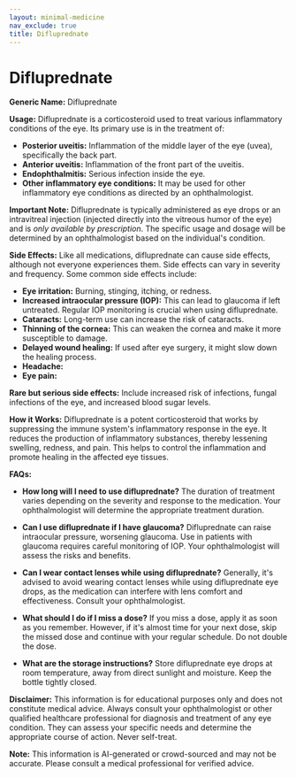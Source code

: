 ```yaml
---
layout: minimal-medicine
nav_exclude: true
title: Difluprednate
---
```


# Difluprednate

**Generic Name:** Difluprednate

**Usage:** Difluprednate is a corticosteroid used to treat various inflammatory conditions of the eye.  Its primary use is in the treatment of:

* **Posterior uveitis:** Inflammation of the middle layer of the eye (uvea), specifically the back part.
* **Anterior uveitis:** Inflammation of the front part of the uveitis.
* **Endophthalmitis:**  Serious infection inside the eye.
* **Other inflammatory eye conditions:**  It may be used for other inflammatory eye conditions as directed by an ophthalmologist.

**Important Note:** Difluprednate is typically administered as eye drops or an intravitreal injection (injected directly into the vitreous humor of the eye) and is *only available by prescription*.  The specific usage and dosage will be determined by an ophthalmologist based on the individual's condition.


**Side Effects:**  Like all medications, difluprednate can cause side effects, although not everyone experiences them.  Side effects can vary in severity and frequency. Some common side effects include:

* **Eye irritation:** Burning, stinging, itching, or redness.
* **Increased intraocular pressure (IOP):** This can lead to glaucoma if left untreated.  Regular IOP monitoring is crucial when using difluprednate.
* **Cataracts:**  Long-term use can increase the risk of cataracts.
* **Thinning of the cornea:** This can weaken the cornea and make it more susceptible to damage.
* **Delayed wound healing:**  If used after eye surgery, it might slow down the healing process.
* **Headache:**
* **Eye pain:**

**Rare but serious side effects:**  Include increased risk of infections, fungal infections of the eye, and increased blood sugar levels.


**How it Works:** Difluprednate is a potent corticosteroid that works by suppressing the immune system's inflammatory response in the eye. It reduces the production of inflammatory substances, thereby lessening swelling, redness, and pain. This helps to control the inflammation and promote healing in the affected eye tissues.


**FAQs:**

* **How long will I need to use difluprednate?** The duration of treatment varies depending on the severity and response to the medication.  Your ophthalmologist will determine the appropriate treatment duration.

* **Can I use difluprednate if I have glaucoma?**  Difluprednate can raise intraocular pressure, worsening glaucoma.  Use in patients with glaucoma requires careful monitoring of IOP.  Your ophthalmologist will assess the risks and benefits.

* **Can I wear contact lenses while using difluprednate?** Generally, it's advised to avoid wearing contact lenses while using difluprednate eye drops, as the medication can interfere with lens comfort and effectiveness.  Consult your ophthalmologist.

* **What should I do if I miss a dose?**  If you miss a dose, apply it as soon as you remember. However, if it's almost time for your next dose, skip the missed dose and continue with your regular schedule. Do not double the dose.

* **What are the storage instructions?** Store difluprednate eye drops at room temperature, away from direct sunlight and moisture. Keep the bottle tightly closed.

**Disclaimer:** This information is for educational purposes only and does not constitute medical advice.  Always consult your ophthalmologist or other qualified healthcare professional for diagnosis and treatment of any eye condition.  They can assess your specific needs and determine the appropriate course of action.  Never self-treat.


**Note:** This information is AI-generated or crowd-sourced and may not be accurate. Please consult a medical professional for verified advice.